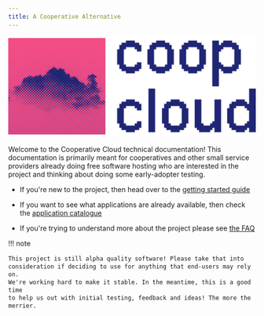 ```yaml
---
title: A Cooperative Alternative
---
```


![co-op cloud logo](/docs/img/coop_cloud_logo_pink.png)

Welcome to the Cooperative Cloud technical documentation! This documentation is primarily meant for cooperatives and other small service providers already doing free software hosting who are interested in the project and thinking about doing some early-adopter testing.

- If you're new to the project, then head over to the [getting started
  guide](/overview/)

- If you want to see what applications are already available, then check the
  [application catalogue](/apps/)

- If you're trying to understand more about the project please see [the
  FAQ](/faq/)

!!! note

    This project is still alpha quality software! Please take that into
    consideration if deciding to use for anything that end-users may rely on.
    We're working hard to make it stable. In the meantime, this is a good time
    to help us out with initial testing, feedback and ideas! The more the
    merrier.
